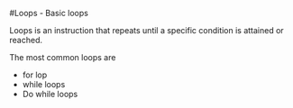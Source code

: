 #Loops - Basic loops

Loops is an instruction that repeats until a specific condition is attained or reached.

The most common loops are 
- for lop
- while loops 
- Do while loops 

